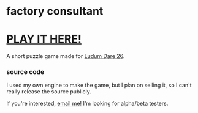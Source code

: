 # factory consultant

# **[PLAY IT HERE!](http://louroboros-1gam201304.s3-website-us-east-1.amazonaws.com/)**

A short puzzle game made for [Ludum Dare 26](http://www.ludumdare.com/compo/ludum-dare-26/?action=preview&uid=12236).

### source code

I used my own engine to make the game, but I plan on selling it, so I can't really release the source publicly.

If you're interested, [email me!](mailto:louis.acresti@gmail.com) I'm looking for alpha/beta testers.
